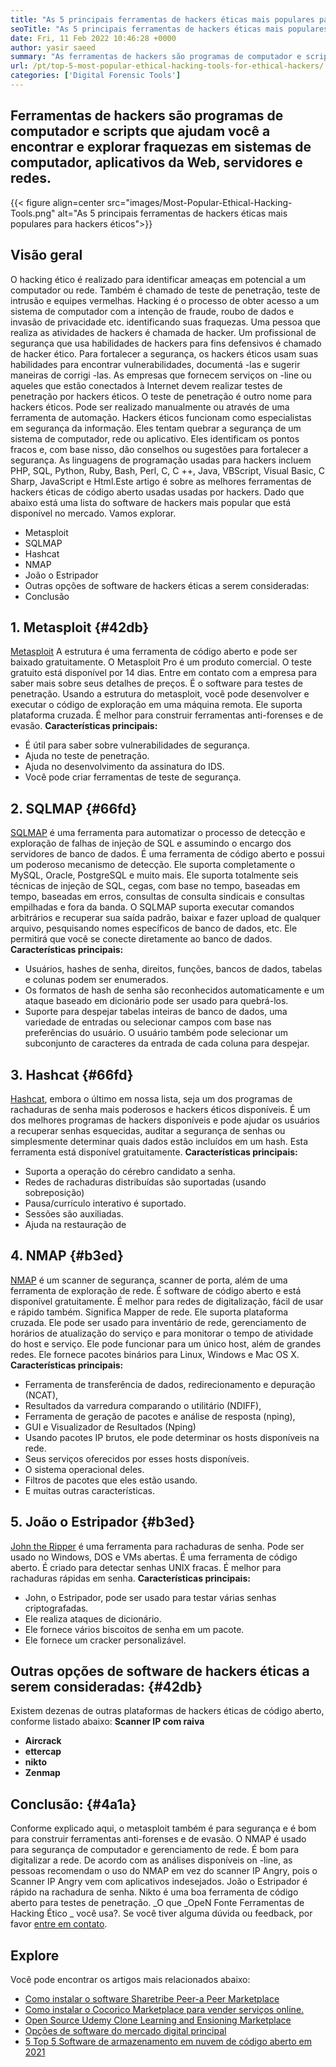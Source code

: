 ```yaml
---
title: "As 5 principais ferramentas de hackers éticas mais populares para hackers éticos" 
seoTitle: "As 5 principais ferramentas de hackers éticas mais populares para hackers éticos" 
date: Fri, 11 Feb 2022 10:46:28 +0000
author: yasir saeed
summary: "As ferramentas de hackers são programas de computador e scripts que ajudam você a encontrar e explorar fraquezas em sistemas de computador, aplicativos da Web, servidores e redes." 
url: /pt/top-5-most-popular-ethical-hacking-tools-for-ethical-hackers/
categories: ['Digital Forensic Tools']
---
```


## Ferramentas de hackers são programas de computador e scripts que ajudam você a encontrar e explorar fraquezas em sistemas de computador, aplicativos da Web, servidores e redes.

{{< figure align=center src="images/Most-Popular-Ethical-Hacking-Tools.png" alt="As 5 principais ferramentas de hackers éticas mais populares para hackers éticos">}}


## Visão geral
O hacking ético é realizado para identificar ameaças em potencial a um computador ou rede. Também é chamado de teste de penetração, teste de intrusão e equipes vermelhas. Hacking é o processo de obter acesso a um sistema de computador com a intenção de fraude, roubo de dados e invasão de privacidade etc. identificando suas fraquezas. Uma pessoa que realiza as atividades de hackers é chamada de hacker.
Um profissional de segurança que usa habilidades de hackers para fins defensivos é chamado de hacker ético. Para fortalecer a segurança, os hackers éticos usam suas habilidades para encontrar vulnerabilidades, documentá -las e sugerir maneiras de corrigi -las. As empresas que fornecem serviços on -line ou aqueles que estão conectados à Internet devem realizar testes de penetração por hackers éticos. O teste de penetração é outro nome para hackers éticos. Pode ser realizado manualmente ou através de uma ferramenta de automação.
Hackers éticos funcionam como especialistas em segurança da informação. Eles tentam quebrar a segurança de um sistema de computador, rede ou aplicativo. Eles identificam os pontos fracos e, com base nisso, dão conselhos ou sugestões para fortalecer a segurança. As linguagens de programação usadas para hackers incluem PHP, SQL, Python, Ruby, Bash, Perl, C, C ++, Java, VBScript, Visual Basic, C Sharp, JavaScript e Html.Este artigo é sobre as melhores ferramentas de hackers éticas de código aberto usadas usadas por hackers.
Dado que abaixo está uma lista do software de hackers mais popular que está disponível no mercado. Vamos explorar.
  * Metasploit
  * SQLMAP
  * Hashcat
  * NMAP
  * João o Estripador
  * Outras opções de software de hackers éticas a serem consideradas:
  * Conclusão

## 1. Metasploit {#42db}

[Metasploit][1] A estrutura é uma ferramenta de código aberto e pode ser baixado gratuitamente. O Metasploit Pro é um produto comercial. O teste gratuito está disponível por 14 dias. Entre em contato com a empresa para saber mais sobre seus detalhes de preços.
É o software para testes de penetração. Usando a estrutura do metasploit, você pode desenvolver e executar o código de exploração em uma máquina remota. Ele suporta plataforma cruzada. É melhor para construir ferramentas anti-forenses e de evasão.
**Características principais:** 
  * É útil para saber sobre vulnerabilidades de segurança.
  * Ajuda no teste de penetração.
  * Ajuda no desenvolvimento da assinatura do IDS.
  * Você pode criar ferramentas de teste de segurança.

## 2. SQLMAP {#66fd}

[SQLMAP][2] é uma ferramenta para automatizar o processo de detecção e exploração de falhas de injeção de SQL e assumindo o encargo dos servidores de banco de dados. É uma ferramenta de código aberto e possui um poderoso mecanismo de detecção. Ele suporta completamente o MySQL, Oracle, PostgreSQL e muito mais. Ele suporta totalmente seis técnicas de injeção de SQL, cegas, com base no tempo, baseadas em tempo, baseadas em erros, consultas de consulta sindicais e consultas empilhadas e fora da banda.
O SQLMAP suporta executar comandos arbitrários e recuperar sua saída padrão, baixar e fazer upload de qualquer arquivo, pesquisando nomes específicos de banco de dados, etc. Ele permitirá que você se conecte diretamente ao banco de dados.
**Características principais:** 
  * Usuários, hashes de senha, direitos, funções, bancos de dados, tabelas e colunas podem ser enumerados.
  * Os formatos de hash de senha são reconhecidos automaticamente e um ataque baseado em dicionário pode ser usado para quebrá-los.
  * Suporte para despejar tabelas inteiras de banco de dados, uma variedade de entradas ou selecionar campos com base nas preferências do usuário. O usuário também pode selecionar um subconjunto de caracteres da entrada de cada coluna para despejar.

## 3. Hashcat {#66fd}

[Hashcat][3], embora o último em nossa lista, seja um dos programas de rachaduras de senha mais poderosos e hackers éticos disponíveis. É um dos melhores programas de hackers disponíveis e pode ajudar os usuários a recuperar senhas esquecidas, auditar a segurança de senhas ou simplesmente determinar quais dados estão incluídos em um hash. Esta ferramenta está disponível gratuitamente.
**Características principais:** 
  * Suporta a operação do cérebro candidato a senha.
  * Redes de rachaduras distribuídas são suportadas (usando sobreposição)
  * Pausa/currículo interativo é suportado.
  * Sessões são auxiliadas.
  * Ajuda na restauração de

## 4. NMAP {#b3ed}

[NMAP][4] é um scanner de segurança, scanner de porta, além de uma ferramenta de exploração de rede. É software de código aberto e está disponível gratuitamente. É melhor para redes de digitalização, fácil de usar e rápido também. Significa Mapper de rede.
Ele suporta plataforma cruzada. Ele pode ser usado para inventário de rede, gerenciamento de horários de atualização do serviço e para monitorar o tempo de atividade do host e serviço. Ele pode funcionar para um único host, além de grandes redes. Ele fornece pacotes binários para Linux, Windows e Mac OS X.
**Características principais:** 
  * Ferramenta de transferência de dados, redirecionamento e depuração (NCAT),
  * Resultados da varredura comparando o utilitário (NDIFF),
  * Ferramenta de geração de pacotes e análise de resposta (nping),
  * GUI e Visualizador de Resultados (Nping)
  * Usando pacotes IP brutos, ele pode determinar os hosts disponíveis na rede.
  * Seus serviços oferecidos por esses hosts disponíveis.
  * O sistema operacional deles.
  * Filtros de pacotes que eles estão usando.
  * E muitas outras características.

## 5. João o Estripador {#b3ed}

[John the Ripper][5] é uma ferramenta para rachaduras de senha. Pode ser usado no Windows, DOS e VMs abertas. É uma ferramenta de código aberto. É criado para detectar senhas UNIX fracas. É melhor para rachaduras rápidas em senha.
**Características principais:** 
  * John, o Estripador, pode ser usado para testar várias senhas criptografadas.
  * Ele realiza ataques de dicionário.
  * Ele fornece vários biscoitos de senha em um pacote.
  * Ele fornece um cracker personalizável.

## Outras opções de software de hackers éticas a serem consideradas: {#42db}

Existem dezenas de outras plataformas de hackers éticas de código aberto, conforme listado abaixo:
**Scanner IP com raiva** 
* **Aircrack** 
* **ettercap** 
* **nikto** 
* **Zenmap** 

## Conclusão: {#4a1a}

Conforme explicado aqui, o metasploit também é para segurança e é bom para construir ferramentas anti-forenses e de evasão. O NMAP é usado para segurança de computador e gerenciamento de rede. É bom para digitalizar a rede. De acordo com as análises disponíveis on -line, as pessoas recomendam o uso do NMAP em vez do scanner IP Angry, pois o Scanner IP Angry vem com aplicativos indesejados. João o Estripador é rápido na rachadura de senha. Nikto é uma boa ferramenta de código aberto para testes de penetração.
_O que _OpeN Fonte Ferramentas de Hacking Ético _ você usa?. Se você tiver alguma dúvida ou feedback, por favor [entre em contato][6].

## Explore
Você pode encontrar os artigos mais relacionados abaixo:
  * [Como instalar o software Sharetribe Peer-a Peer Marketplace][7]
  * [Como instalar o Cocorico Marketplace para vender serviços online.][8]
  * [Open Source Udemy Clone Learning and Ensioning Marketplace][9]
  * [Opções de software do mercado digital principal][10]
  * [5 Top 5 Software de armazenamento em nuvem de código aberto em 2021][11]



[1]: https://www.metasploit.com/
[2]: https://sqlmap.org/
[3]: https://hashcat.net/hashcat/
[4]: https://nmap.org/
[5]: https://www.openwall.com/john/
[6]: mailto:yasir.saeed@aspose.com
[7]: https://products.containerize.com/marketplace/sharetribe/
[8]: https://products.containerize.com/marketplace/cocorico/
[9]: https://products.containerize.com/marketplace/edurge/
[10]: https://products.containerize.com/marketplace/
[11]: https://blog.containerize.com/backup-and-sync-software/top-5-open-source-cloud-storage-software-in-2021/
